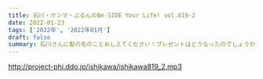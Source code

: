 ```yaml
---
title: 石川・ホンマ・ぶるんのBe-SIDE Your Life! vol.819-2
date: 2022-01-23
tags: ['2022年', '2022年01月']
draft: false
summary: 石川さんに髪の毛のことおしえてください！プレゼントはどうなったのでしょうか…
---
```


http://project-phi.ddo.jp/ishikawa/ishikawa819_2.mp3
